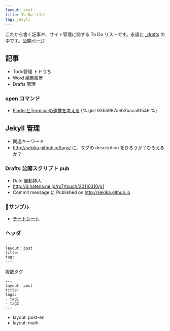 ```yaml
---
layout: post
title: To Do リスト
tag: jekyll
---
```

これから書く記事や、サイト管理に関する To Do リストです。永遠に [_drafts](https://github.com/sekika/sekika.github.io/tree/master/_drafts) の中です。[公開ページ](http://sekika.github.io)

## 記事 ##
- Todo管理 トドうち
- Word 編集履歴
- Drafts 管理

### open コマンド
- [FinderとTerminalの連携を考える](http://news.mynavi.jp/column/osxhack/109/)
{% gist 63b5987deb3baca8f546 %}

## Jekyll 管理 ##
- 関連キーワード
- http://sekika.github.io/tags/ に、タグの description をひろうか？ひろえるか？

### Drafts 公開スクリプト pub ###
- Date 自動挿入
- http://d.hatena.ne.jp/rx7/touch/20110310/p1
- Commit message に Published on http://sekika.github.io

### サンプル ###
- [チートシート](https://raw.githubusercontent.com/sekika/sekika.github.io/master/_drafts/cheetsheet.md)

### ヘッダ ###
~~~
---
layout: post
title:
tag:
---
~~~

複数タグ

~~~~
---
layout: post
title:
tags:
- tag1
- tag2
---
~~~~

- layout: post-en
- layout: math
